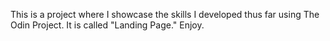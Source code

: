 This is a project where I showcase the skills I developed thus far using The Odin Project. It is called "Landing Page." Enjoy.